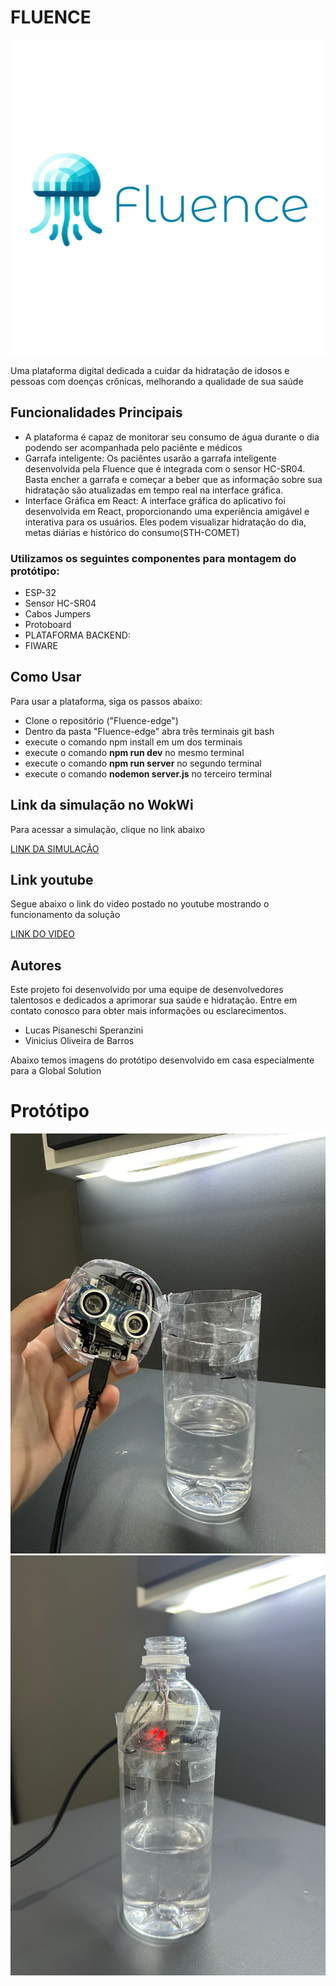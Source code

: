 <h1>FLUENCE</h1>
  <img src="https://github.com/ViniciusBarrosFiap/Fluence-edge/blob/main/logoG.png"/>
  
  <p>Uma plataforma digital dedicada a cuidar da hidratação de idosos e pessoas com doenças crônicas, melhorando a qualidade de sua saúde</p>

  <h2>Funcionalidades Principais</h2>
  <ul>
      <li>A plataforma é capaz de monitorar seu consumo de água durante o dia podendo ser acompanhada pelo paciênte e médicos</li>
      <li>Garrafa inteligente: Os paciêntes usarão a garrafa inteligente desenvolvida pela Fluence que é integrada com o sensor HC-SR04. Basta encher a garrafa e começar a beber que as informação sobre sua hidratação são atualizadas em tempo real na interface gráfica.</li>
      <li>Interface Gráfica em React: A interface gráfica do aplicativo foi desenvolvida em React, proporcionando uma experiência amigável e interativa para os usuários. Eles podem visualizar hidratação do dia, metas diárias e histórico do consumo(STH-COMET)</li>
  </ul>
  <h3>Utilizamos os seguintes componentes para montagem do protótipo:</h3>
  <ul>
    <li>ESP-32</li>
    <li>Sensor HC-SR04</li>
    <li>Cabos Jumpers</li>
    <li>Protoboard</li>
    <li>PLATAFORMA BACKEND:</li>
    <li>FIWARE</li>
  </ul>
  <h2>Como Usar</h2>
  <p>Para usar a plataforma, siga os passos abaixo:</p>
  <ul>
      <li>Clone o repositório ("Fluence-edge")</li>
      <li>Dentro da pasta "Fluence-edge" abra três terminais git bash</li>
      <li>execute o comando npm install em um dos terminais</li>
      <li>execute o comando <strong>npm run dev</strong> no mesmo terminal</li>
      <li>execute o comando <strong>npm run server</strong> no segundo terminal</li>
      <li>execute o comando <strong>nodemon server.js</strong> no terceiro terminal</li>
      
  </ul>

  <h2>Link da simulação no WokWi</h2>
  <p>Para acessar a simulação, clique no link abaixo</p>
  <a href="https://wokwi.com/projects/380309249506886657">LINK DA SIMULAÇÃO</a>
  <h2>Link youtube</h2>
  <p>Segue abaixo o link do video postado no youtube mostrando o funcionamento da solução</p>

  <a href="https://youtu.be/JGgGj1eqhII?si=L0htc0eoyRVti4PZ">LINK DO VIDEO</a>

  <h2>Autores</h2>
  <p>Este projeto foi desenvolvido por uma equipe de desenvolvedores talentosos e dedicados a aprimorar sua saúde e hidratação. Entre em contato conosco para obter mais informações ou esclarecimentos.</p>
   <ul>
      <li>Lucas Pisaneschi Speranzini</li>
      <li>Vinicius Oliveira de Barros</li>
  </ul>
  <p>Abaixo temos imagens do protótipo desenvolvido em casa especialmente para a Global Solution</p>
  <h1>Protótipo</h1>
  <img src="https://raw.githubusercontent.com/ViniciusBarrosFiap/Fluence-edge/main/GarrafaAberta.jpeg"/>
  <img src="https://raw.githubusercontent.com/ViniciusBarrosFiap/Fluence-edge/main/GarrafaFechada.jpeg"/>